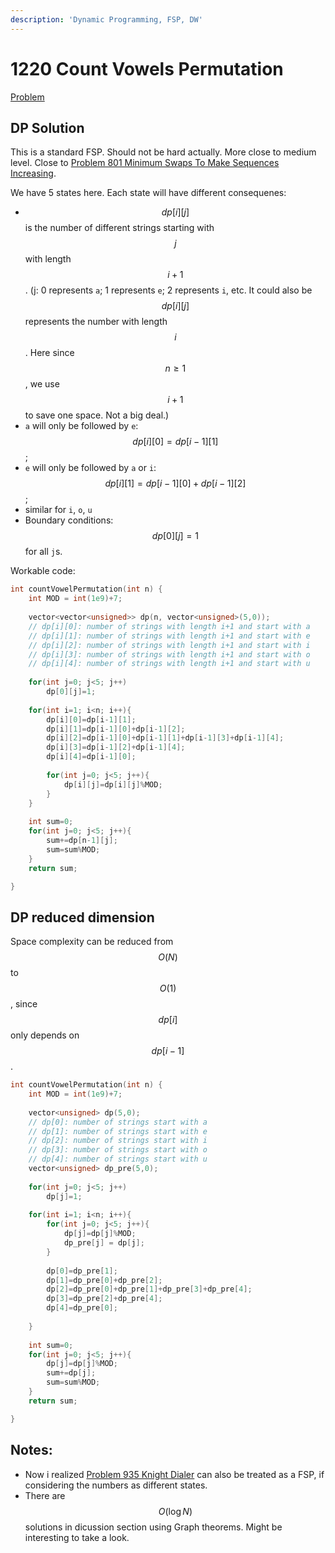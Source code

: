 ```yaml
---
description: 'Dynamic Programming, FSP, DW'
---
```


# 1220 Count Vowels Permutation

[Problem](https://leetcode.com/problems/count-vowels-permutation/)

## DP Solution

This is a standard FSP. Should not be hard actually. More close to medium level.
Close to [Problem 801 Minimum Swaps To Make Sequences Increasing](https:////leetcode.com/problems/minimum-swaps-to-make-sequences-increasing/).

We have 5 states here. Each state will have different consequenes:
- $$dp[i][j]$$ is the number of different strings starting with $$j$$ with length $$i+1$$. (j: 0 represents `a`; 1 represents `e`; 2 represents `i`, etc. It could also be $$dp[i][j]$$ represents the number with length $$i$$. Here since $$n\geq 1$$, we use $$i+1$$ to save one space. Not a big deal.)
- `a` will only be followed by `e`: $$dp[i][0]=dp[i-1][1]$$;
- `e` will only be followed by `a` or `i`: $$dp[i][1]=dp[i-1][0]+dp[i-1][2]$$;
- similar for `i`, `o`, `u`
- Boundary conditions: $$dp[0][j]=1$$ for all `j`s.

Workable code:
```cpp
int countVowelPermutation(int n) {
    int MOD = int(1e9)+7;
    
    vector<vector<unsigned>> dp(n, vector<unsigned>(5,0));
    // dp[i][0]: number of strings with length i+1 and start with a
    // dp[i][1]: number of strings with length i+1 and start with e
    // dp[i][2]: number of strings with length i+1 and start with i
    // dp[i][3]: number of strings with length i+1 and start with o
    // dp[i][4]: number of strings with length i+1 and start with u
    
    for(int j=0; j<5; j++)
        dp[0][j]=1;
    
    for(int i=1; i<n; i++){
        dp[i][0]=dp[i-1][1];
        dp[i][1]=dp[i-1][0]+dp[i-1][2];
        dp[i][2]=dp[i-1][0]+dp[i-1][1]+dp[i-1][3]+dp[i-1][4];
        dp[i][3]=dp[i-1][2]+dp[i-1][4];
        dp[i][4]=dp[i-1][0];
        
        for(int j=0; j<5; j++){
            dp[i][j]=dp[i][j]%MOD;
        }
    }
    
    int sum=0;
    for(int j=0; j<5; j++){
        sum+=dp[n-1][j];
        sum=sum%MOD;
    }
    return sum;

}
```

## DP reduced dimension

Space complexity can be reduced from $$O(N)$$ to $$O(1)$$, since $$dp[i]$$ only depends on $$dp[i-1]$$.

```cpp
int countVowelPermutation(int n) {
    int MOD = int(1e9)+7;
    
    vector<unsigned> dp(5,0);
    // dp[0]: number of strings start with a
    // dp[1]: number of strings start with e
    // dp[2]: number of strings start with i
    // dp[3]: number of strings start with o
    // dp[4]: number of strings start with u
    vector<unsigned> dp_pre(5,0);
    
    for(int j=0; j<5; j++)
        dp[j]=1;
    
    for(int i=1; i<n; i++){
        for(int j=0; j<5; j++){
            dp[j]=dp[j]%MOD;
            dp_pre[j] = dp[j];
        }
        
        dp[0]=dp_pre[1];
        dp[1]=dp_pre[0]+dp_pre[2];
        dp[2]=dp_pre[0]+dp_pre[1]+dp_pre[3]+dp_pre[4];
        dp[3]=dp_pre[2]+dp_pre[4];
        dp[4]=dp_pre[0];
        
    }
    
    int sum=0;
    for(int j=0; j<5; j++){
        dp[j]=dp[j]%MOD;
        sum+=dp[j];
        sum=sum%MOD;
    }
    return sum;

}
```

## Notes:
- Now i realized [Problem 935 Knight Dialer](https://leetcode.com/problems/knight-dialer/) can also be treated as a FSP, if considering the numbers as different states.
- There are $$O(\log N)$$ solutions in dicussion section using Graph theorems. Might be interesting to take a look.
